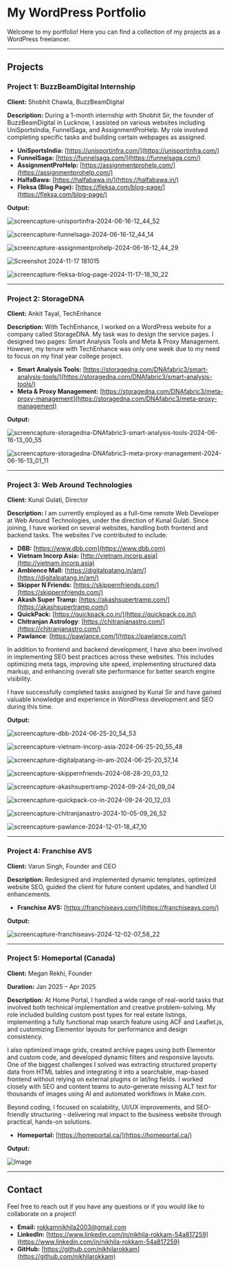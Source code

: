 # My WordPress Portfolio

Welcome to my portfolio! Here you can find a collection of my projects as a WordPress freelancer.

---

## Projects

### Project 1: BuzzBeamDigital Internship
**Client:** Shobhit Chawla, BuzzBeamDigital

**Description:**
During a 1-month internship with Shobhit Sir, the founder of BuzzBeamDigital in Lucknow, I assisted on various websites including UniSportsIndia, FunnelSaga, and AssignmentProHelp. My role involved completing specific tasks and building certain webpages as assigned.

- **UniSportsIndia:** [https://unisportinfra.com/](https://unisportinfra.com/)
- **FunnelSaga:** [https://funnelsaga.com/](https://funnelsaga.com/)
- **AssignmentProHelp:** [https://assignmentprohelp.com/](https://assignmentprohelp.com/)
- **HalfaBawa:** [https://halfabawa.in/](https://halfabawa.in/)
- **Fleksa (Blog Page):** [https://fleksa.com/blog-page/](https://fleksa.com/blog-page/)

**Output:**

![screencapture-unisportinfra-2024-06-16-12_44_52](https://github.com/nikhilarokkam/wordpress-portfolio/assets/115566678/774a9d6a-6c16-48f3-9db3-2ca2c8073e16)

![screencapture-funnelsaga-2024-06-16-12_44_14](https://github.com/nikhilarokkam/wordpress-portfolio/assets/115566678/1b9d92ce-25c7-492c-b87f-9da6525bcb42)

![screencapture-assignmentprohelp-2024-06-16-12_44_29](https://github.com/nikhilarokkam/wordpress-portfolio/assets/115566678/4cc8ccc9-5096-4aea-8a21-60ee6ad91c57)

![Screenshot 2024-11-17 181015](https://github.com/user-attachments/assets/99474761-f529-4957-a7eb-72b8db5d63c4)

![screencapture-fleksa-blog-page-2024-11-17-18_10_22](https://github.com/user-attachments/assets/a81c9db7-181f-4517-9409-c6ba42a4f2ec)

---

### Project 2: StorageDNA
**Client:** Ankit Tayal, TechEnhance

**Description:**
With TechEnhance, I worked on a WordPress website for a company called StorageDNA. My task was to design the service pages. I designed two pages: Smart Analysis Tools and Meta & Proxy Management. However, my tenure with TechEnhance was only one week due to my need to focus on my final year college project.

- **Smart Analysis Tools:** [https://storagedna.com/DNAfabric3/smart-analysis-tools/](https://storagedna.com/DNAfabric3/smart-analysis-tools/)
- **Meta & Proxy Management:** [https://storagedna.com/DNAfabric3/meta-proxy-management](https://storagedna.com/DNAfabric3/meta-proxy-management)

**Output:**

![screencapture-storagedna-DNAfabric3-smart-analysis-tools-2024-06-16-13_00_55](https://github.com/nikhilarokkam/wordpress-portfolio/assets/115566678/140af8ad-e74c-434a-b41c-b82fc68d46cd)

![screencapture-storagedna-DNAfabric3-meta-proxy-management-2024-06-16-13_01_11](https://github.com/nikhilarokkam/wordpress-portfolio/assets/115566678/9a2627ed-1ec9-49a3-b468-0f09d617b52a)

---

### Project 3: Web Around Technologies
**Client:** Kunal Gulati, Director

**Description:**
I am currently employed as a full-time remote Web Developer at Web Around Technologies, under the direction of Kunal Gulati. Since joining, I have worked on several websites, handling both frontend and backend tasks. The websites I've contributed to include:

- **DBB:** [https://www.dbb.com](https://www.dbb.com)
- **Vietnam Incorp Asia:** [http://vietnam.incorp.asia](http://vietnam.incorp.asia)
- **Ambience Mall:** [https://digitalpatang.in/am/](https://digitalpatang.in/am/)
- **Skipper N Friends:** [https://skippernfriends.com/](https://skippernfriends.com/)
- **Akash Super Tramp:** [https://akashsupertramp.com/](https://akashsupertramp.com/)
- **QuickPack:** [https://quickpack.co.in/](https://quickpack.co.in/)
- **Chitranjan Astrology**: [https://chitranjanastro.com/](https://chitranjanastro.com/)
- **Pawlance**: [https://pawlance.com/](https://pawlance.com/)

In addition to frontend and backend development, I have also been involved in implementing SEO best practices across these websites. This includes optimizing meta tags, improving site speed, implementing structured data markup, and enhancing overall site performance for better search engine visibility.

I have successfully completed tasks assigned by Kunal Sir and have gained valuable knowledge and experience in WordPress development and SEO during this time.

**Output:**

![screencapture-dbb-2024-06-25-20_54_53](https://github.com/nikhilarokkam/wordpress-portfolio/assets/115566678/9d9a2a1b-b732-4a78-8f5a-754273a653f9)

![screencapture-vietnam-incorp-asia-2024-06-25-20_55_48](https://github.com/nikhilarokkam/wordpress-portfolio/assets/115566678/ccf87abc-12b2-4736-87c8-84be6fc0f439)

![screencapture-digitalpatang-in-am-2024-06-25-20_57_14](https://github.com/nikhilarokkam/wordpress-portfolio/assets/115566678/f5184ae3-1673-48fc-8e50-26d52f971e61)

![screencapture-skippernfriends-2024-08-28-20_03_12](https://github.com/user-attachments/assets/fa5b3010-cbd0-40fd-801c-18d7afc722f0)

![screencapture-akashsupertramp-2024-09-24-20_09_04](https://github.com/user-attachments/assets/8b2544e4-04c0-40e0-b39c-53692b71e403)

![screencapture-quickpack-co-in-2024-09-24-20_12_03](https://github.com/user-attachments/assets/c0bd9be2-fdbc-44d2-bddc-a22232ae3f7c)

![screencapture-chitranjanastro-2024-10-05-09_26_52](https://github.com/user-attachments/assets/4ccd954f-dee1-4c6f-be0d-9151bb625234)

![screencapture-pawlance-2024-12-01-18_47_10](https://github.com/user-attachments/assets/c27dd5f0-add8-4698-85b0-dfff61b973fe)

---

### Project 4: Franchise AVS
**Client:** Varun Singh, Founder and CEO

**Description:**
Redesigned and implemented dynamic templates, optimized website SEO, guided the client for future content updates, and handled UI enhancements.

- **Franchise AVS:** [https://franchiseavs.com/](https://franchiseavs.com/)

**Output:**

![screencapture-franchiseavs-2024-12-02-07_58_22](https://github.com/user-attachments/assets/e045c2aa-3e4a-4275-88ae-f118ad8bb319)

---

### Project 5: Homeportal (Canada)
**Client:** Megan Rekhi, Founder

**Duration:** Jan 2025 – Apr 2025

**Description:**
At Home Portal, I handled a wide range of real-world tasks that involved both technical implementation and creative problem-solving. My role included building custom post types for real estate listings, implementing a fully functional map search feature using ACF and Leaflet.js, and customizing Elementor layouts for performance and design consistency.

I also optimized image grids, created archive pages using both Elementor and custom code, and developed dynamic filters and responsive layouts. One of the biggest challenges I solved was extracting structured property data from HTML tables and integrating it into a searchable, map-based frontend without relying on external plugins or lat/lng fields. I worked closely with SEO and content teams to auto-generate missing ALT text for thousands of images using AI and automated workflows in Make.com.

Beyond coding, I focused on scalability, UI/UX improvements, and SEO-friendly structuring - delivering real impact to the business website through practical, hands-on solutions.

- **Homeportal:** [https://homeportal.ca/](https://homeportal.ca/)

**Output:**

![Image](https://github.com/user-attachments/assets/0c2d4602-7d8a-45a9-b06c-8a20a3a734c2)

---

## Contact

Feel free to reach out if you have any questions or if you would like to collaborate on a project!

- **Email:** rokkamnikhila2003@gmail.com
- **LinkedIn:** [https://www.linkedin.com/in/nikhila-rokkam-54a817259](https://www.linkedin.com/in/nikhila-rokkam-54a817259)
- **GitHub:** [https://github.com/nikhilarokkam](https://github.com/nikhilarokkam)


